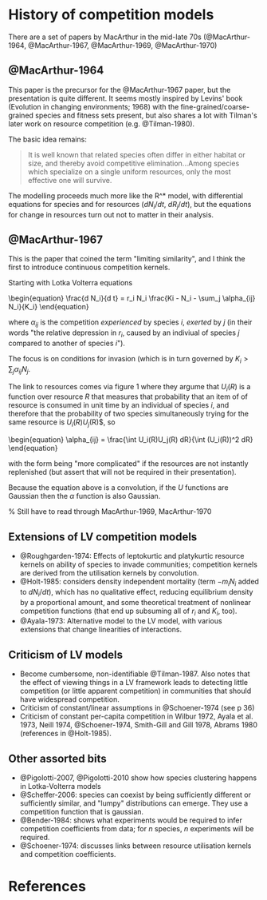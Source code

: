 # History of competition models

There are a set of papers by MacArthur in the mid-late 70s (@MacArthur-1964, @MacArthur-1967, @MacArthur-1969, @MacArthur-1970)

## @MacArthur-1964

This paper is the precursor for the @MacArthur-1967 paper, but the presentation is quite different.  It seems mostly inspired by Levins' book (Evolution in changing environments; 1968) with the fine-grained/coarse-grained species and fitness sets present, but also shares a lot with Tilman's later work on resource competition (e.g. @Tilman-1980).

The basic idea remains:

> It is well known that related species often differ in either habitat or size, and thereby avoid competitive elimination...Among species which specialize on a single uniform resources, only the most effective one will survive.

The modelling proceeds much more like the R^* model, with differential equations for species and for resources ($dN_i/dt$, $dR_j/dt$), but the equations for change in resources turn out not to matter in their analysis.

## @MacArthur-1967

This is the paper that coined the term "limiting similarity", and I think the first to introduce continuous competition kernels.

Starting with Lotka Volterra equations

\begin{equation}
\frac{d N_i}{d t} = r_i N_i \frac{Ki - N_i - \sum_j \alpha_{ij} N_i}{K_i}
\end{equation}

where $\alpha_{ij}$ is the competition *experienced* by species $i$, *exerted* by $j$ (in their words "the relative depression in $r_i$, caused by an indiviual of species $j$ compared to another of species $i$").

The focus is on conditions for invasion (which is in turn governed by $K_i > \sum_j \alpha_{ij} N_j$.

The link to resources comes via figure 1 where they argume that $U_i(R)$ is a function over resource $R$ that measures that probability that an item of of resource is consumed in unit time by an individual of species $i$, and therefore that the probability of two species simultaneously trying for the same resource is $U_i(R)U_j$(R)$, so

\begin{equation}
\alpha_{ij} = \frac{\int U_i(R)U_j(R) dR}{\int (U_i(R))^2 dR}
\end{equation}

with the form being "more complicated" if the resources are not instantly replenished (but assert that will not be required in their presentation).

Because the equation above is a convolution, if the $U$ functions are Gaussian then the $\alpha$ function is also Gaussian.

% Still have to read through MacArthur-1969, MacArthur-1970

## Extensions of LV competition models

* @Roughgarden-1974: Effects of leptokurtic and platykurtic resource kernels on ability of species to invade communities; competition kernels are derived from the utilisation kernels by convolution.
* @Holt-1985: considers density independent mortality (term $-m_i N_i$ added to $dN_i/dt$), which has no qualitative effect, reducing equilibrium density by a proportional amount, and some theoretical treatment of nonlinear competition functions (that end up subsuming all of $r_i$ and $K_i$, too).
* @Ayala-1973: Alternative model to the LV model, with various extensions that change linearities of interactions.

## Criticism of LV models

* Become cumbersome, non-identifiable @Tilman-1987.  Also notes that the effect of viewing things in a LV framework leads to detecting little competition (or little apparent competition) in communities that should have widespread competition.
* Criticism of constant/linear assumptions in @Schoener-1974 (see p 36)
* Criticism of constant per-capita competition in Wilbur 1972, Ayala et al. 1973, Neill 1974, @Schoener-1974, Smith-Gill and Gill 1978, Abrams 1980 (references in @Holt-1985).

## Other assorted bits

* @Pigolotti-2007, @Pigolotti-2010 show how species clustering happens in Lotka-Volterra models
* @Scheffer-2006: species can coexist by being sufficiently different or sufficiently similar, and "lumpy" distributions can emerge.  They use a competition function that is gaussian.
* @Bender-1984: shows what experiments would be required to infer competition coefficients from data; for $n$ species, $n$ experiments will be required.
* @Schoener-1974: discusses links between resource utilisation kernels and competition coefficients.

# References
